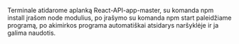 Terminale atidarome aplanką React-API-app-master, su komanda npm install įrašom node modulius, po įrašymo su komanda npm start paleidžiame programą, po akimirkos programa automatiškai atsidarys naršyklėje ir ja galima naudotis.
